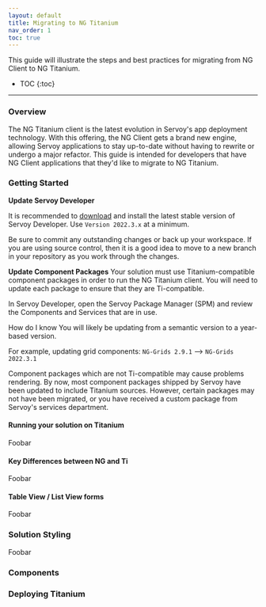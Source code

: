 ```yaml
---
layout: default
title: Migrating to NG Titanium
nav_order: 1
toc: true
---
```


This guide will illustrate the steps and best practices for migrating from NG Client to NG Titanium.
* TOC
{:toc}
------



### Overview

The NG Titanium client is the latest evolution in Servoy's app deployment technology. With this offering, the NG Client gets a brand new engine, allowing Servoy applications to stay up-to-date without having to rewrite or undergo a major refactor. This guide is intended for developers that have NG Client applications that they'd like to migrate to NG Titanium.

### Getting Started

**Update Servoy Developer**

It is recommended to [download](https://servoy.com/download) and install the latest stable version of Servoy Developer. Use `Version 2022.3.x` at a minimum.

Be sure to commit any outstanding changes or back up your workspace. If you are using source control, then it is a good idea to move to a new branch in your repository as you work through the changes.

**Update Component Packages**
Your solution must use Titanium-compatible component packages in order to run the NG Titanium client. You will need to update each package to ensure that they are Ti-compatible.

In Servoy Developer, open the Servoy Package Manager (SPM) and review the Components and Services that are in use. 

How do I know You will likely be updating from a semantic version to a year-based version. 

For example, updating grid components:  `NG-Grids 2.9.1`  -->  `NG-Grids 2022.3.1`

Component packages which are not Ti-compatible may cause problems rendering. By now, most component packages shipped by Servoy have been updated to include Titanium sources. However, certain packages may not have been migrated, or you have received a custom package from Servoy's services department.



#### Running your solution on Titanium

Foobar

#### Key Differences between NG and Ti

Foobar

#### Table View / List View forms

Foobar

### Solution Styling

Foobar

### Components



### Deploying Titanium